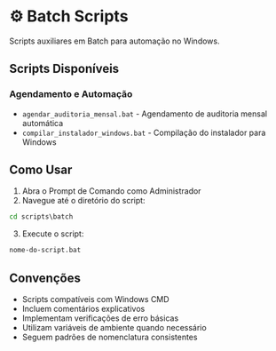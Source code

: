 # ⚙️ Batch Scripts

Scripts auxiliares em Batch para automação no Windows.

## Scripts Disponíveis

### Agendamento e Automação
- `agendar_auditoria_mensal.bat` - Agendamento de auditoria mensal automática
- `compilar_instalador_windows.bat` - Compilação do instalador para Windows

## Como Usar

1. Abra o Prompt de Comando como Administrador
2. Navegue até o diretório do script:
```cmd
cd scripts\batch
```

3. Execute o script:
```cmd
nome-do-script.bat
```

## Convenções

- Scripts compatíveis com Windows CMD
- Incluem comentários explicativos
- Implementam verificações de erro básicas
- Utilizam variáveis de ambiente quando necessário
- Seguem padrões de nomenclatura consistentes